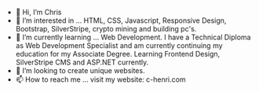 - 👋 Hi, I’m Chris
- 👀 I’m interested in ... HTML, CSS, Javascript, Responsive Design, Bootstrap, SilverStripe, crypto mining and building pc's.
- 🌱 I’m currently learning ... Web Development.  I have a Technical Diploma as Web Development Specialist and am currently continuing my education for my Associate Degree.  Learning Frontend Design, SilverStripe CMS and ASP.NET currently. 
- 💞️ I’m looking to create unique websites. 
- 📫 How to reach me ... visit my website: c-henri.com

<!---
H3nr1-1/H3nr1-1 is a ✨ special ✨ repository because its `README.md` (this file) appears on your GitHub profile.
You can click the Preview link to take a look at your changes.
--->
